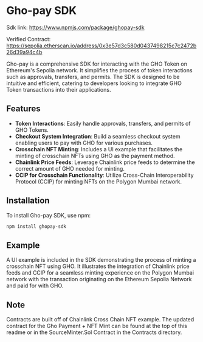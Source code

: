 # Gho-pay SDK

Sdk link: https://www.npmjs.com/package/ghopay-sdk

Verified Contract: https://sepolia.etherscan.io/address/0x3e57d3c580d0437498215c7c2472b26d39a94c4b

Gho-pay is a comprehensive SDK for interacting with the GHO Token on Ethereum's Sepolia network. It simplifies the process of token interactions such as approvals, transfers, and permits. The SDK is designed to be intuitive and efficient, catering to developers looking to integrate GHO Token transactions into their applications.

## Features

- **Token Interactions**: Easily handle approvals, transfers, and permits of GHO Tokens.
- **Checkout System Integration**: Build a seamless checkout system enabling users to pay with GHO for various purchases.
- **Crosschain NFT Minting**: Includes a UI example that facilitates the minting of crosschain NFTs using GHO as the payment method.
- **Chainlink Price Feeds**: Leverage Chainlink price feeds to determine the correct amount of GHO needed for minting.
- **CCIP for Crosschain Functionality**: Utilize Cross-Chain Interoperability Protocol (CCIP) for minting NFTs on the Polygon Mumbai network.

## Installation

To install Gho-pay SDK, use npm:

```bash
npm install ghopay-sdk
```

## Example

A UI example is included in the SDK demonstrating the process of minting a crosschain NFT using GHO. It illustrates the integration of Chainlink price feeds and CCIP for a seamless minting experience on the Polygon Mumbai network with the transaction originating on the Ethereum Sepolia Network and paid for with GHO. 


## Note

Contracts are built off of Chainlink Cross Chain NFT example. The updated contract for the Gho Payment + NFT Mint can be found at the top of this readme or in the SourceMinter.Sol Contract in the Contracts directory. 